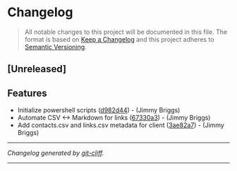 # Changelog

> All notable changes to this project will be documented in this file. The format is based on
[Keep a Changelog](http://keepachangelog.com/) and this project adheres to
[Semantic Versioning](http://semver.org/).

## [Unreleased]

## Features

- Initialize powershell scripts ([d982d44](https://github.com/noclocks/client-gmh-communities/commit/d982d44e65022350376741da01a360c762e585a6))  - (Jimmy Briggs)
- Automate CSV <-> Markdown for links ([67330a3](https://github.com/noclocks/client-gmh-communities/commit/67330a39f8ac6b696012f1e5ad2d70f3f21f8def))  - (Jimmy Briggs)
- Add contacts.csv and links.csv metadata for client ([3ae82a7](https://github.com/noclocks/client-gmh-communities/commit/3ae82a7880864f1e48a7bed0bdd8f5f9ff9af3c7))  - (Jimmy Briggs)

***
*Changelog generated by [git-cliff](https://github.com/orhun/git-cliff).*
***
